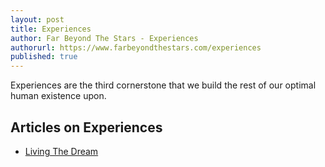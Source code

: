 ```yaml
---
layout: post
title: Experiences
author: Far Beyond The Stars - Experiences
authorurl: https://www.farbeyondthestars.com/experiences
published: true
---
```


Experiences are the third cornerstone that we build the rest of our optimal human existence upon.

## Articles on Experiences
<ul>
<li><a href="/living-the-dream/">Living The Dream</a></li>
</ul>
